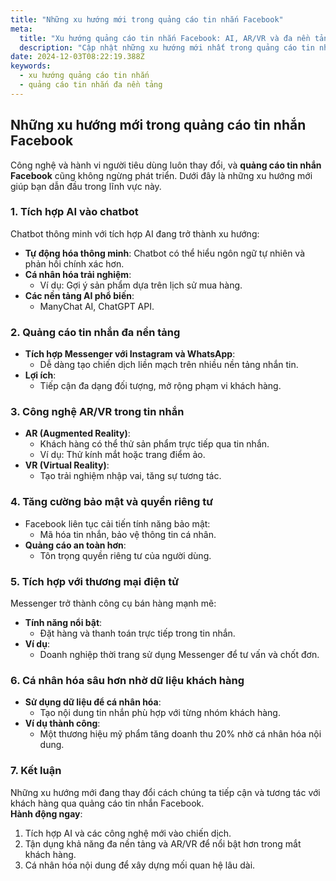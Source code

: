 ```yaml
---
title: "Những xu hướng mới trong quảng cáo tin nhắn Facebook"
meta:
  title: "Xu hướng quảng cáo tin nhắn Facebook: AI, AR/VR và đa nền tảng"
  description: "Cập nhật những xu hướng mới nhất trong quảng cáo tin nhắn Facebook, bao gồm tích hợp AI, chatbot thông minh, và quảng cáo đa nền tảng."
date: 2024-12-03T08:22:19.388Z
keywords:
  - xu hướng quảng cáo tin nhắn
  - quảng cáo tin nhắn đa nền tảng
---
```


## Những xu hướng mới trong quảng cáo tin nhắn Facebook

Công nghệ và hành vi người tiêu dùng luôn thay đổi, và **quảng cáo tin nhắn Facebook** cũng không ngừng phát triển. Dưới đây là những xu hướng mới giúp bạn dẫn đầu trong lĩnh vực này.

### 1. Tích hợp AI vào chatbot

Chatbot thông minh với tích hợp AI đang trở thành xu hướng:
- **Tự động hóa thông minh**: Chatbot có thể hiểu ngôn ngữ tự nhiên và phản hồi chính xác hơn.
- **Cá nhân hóa trải nghiệm**:
  - Ví dụ: Gợi ý sản phẩm dựa trên lịch sử mua hàng.
- **Các nền tảng AI phổ biến**:
  - ManyChat AI, ChatGPT API.

### 2. Quảng cáo tin nhắn đa nền tảng

- **Tích hợp Messenger với Instagram và WhatsApp**:
  - Dễ dàng tạo chiến dịch liền mạch trên nhiều nền tảng nhắn tin.
- **Lợi ích**:
  - Tiếp cận đa dạng đối tượng, mở rộng phạm vi khách hàng.

### 3. Công nghệ AR/VR trong tin nhắn

- **AR (Augmented Reality)**:
  - Khách hàng có thể thử sản phẩm trực tiếp qua tin nhắn.
  - Ví dụ: Thử kính mắt hoặc trang điểm ảo.
- **VR (Virtual Reality)**:
  - Tạo trải nghiệm nhập vai, tăng sự tương tác.

### 4. Tăng cường bảo mật và quyền riêng tư

- Facebook liên tục cải tiến tính năng bảo mật:
  - Mã hóa tin nhắn, bảo vệ thông tin cá nhân.
- **Quảng cáo an toàn hơn**:
  - Tôn trọng quyền riêng tư của người dùng.

### 5. Tích hợp với thương mại điện tử

Messenger trở thành công cụ bán hàng mạnh mẽ:
- **Tính năng nổi bật**:
  - Đặt hàng và thanh toán trực tiếp trong tin nhắn.
- **Ví dụ**:
  - Doanh nghiệp thời trang sử dụng Messenger để tư vấn và chốt đơn.

### 6. Cá nhân hóa sâu hơn nhờ dữ liệu khách hàng

- **Sử dụng dữ liệu để cá nhân hóa**:
  - Tạo nội dung tin nhắn phù hợp với từng nhóm khách hàng.
- **Ví dụ thành công**:
  - Một thương hiệu mỹ phẩm tăng doanh thu 20% nhờ cá nhân hóa nội dung.

### 7. Kết luận

Những xu hướng mới đang thay đổi cách chúng ta tiếp cận và tương tác với khách hàng qua quảng cáo tin nhắn Facebook.  
**Hành động ngay**:
1. Tích hợp AI và các công nghệ mới vào chiến dịch.  
2. Tận dụng khả năng đa nền tảng và AR/VR để nổi bật hơn trong mắt khách hàng.  
3. Cá nhân hóa nội dung để xây dựng mối quan hệ lâu dài.
